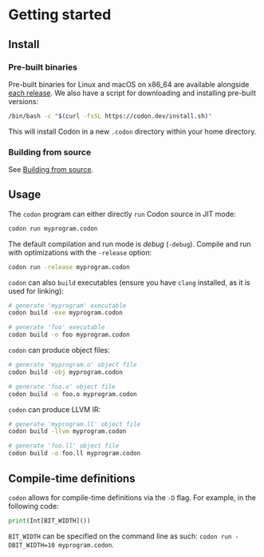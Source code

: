 # Getting started

## Install

### Pre-built binaries

Pre-built binaries for Linux and macOS on x86\_64 are available alongside [each release](https://github.com/exaloop/codon/releases). We also have a script for downloading and installing pre-built versions:

```bash
/bin/bash -c "$(curl -fsSL https://codon.dev/install.sh)"
```

This will install Codon in a new `.codon` directory within your home directory.

### Building from source

See [Building from source](../advanced/build.md).

## Usage

The `codon` program can either directly `run` Codon source in JIT mode:

```bash
codon run myprogram.codon
```

The default compilation and run mode is _debug_ (`-debug`). Compile and run with optimizations with the `-release` option:

```bash
codon run -release myprogram.codon
```

`codon` can also `build` executables (ensure you have `clang` installed, as it is used for linking):

```bash
# generate 'myprogram' executable
codon build -exe myprogram.codon

# generate 'foo' executable
codon build -o foo myprogram.codon
```

`codon` can produce object files:

```bash
# generate 'myprogram.o' object file
codon build -obj myprogram.codon

# generate 'foo.o' object file
codon build -o foo.o myprogram.codon
```

`codon` can produce LLVM IR:

```bash
# generate 'myprogram.ll' object file
codon build -llvm myprogram.codon

# generate 'foo.ll' object file
codon build -o foo.ll myprogram.codon
```

## Compile-time definitions

`codon` allows for compile-time definitions via the `-D` flag. For example, in the following code:

```python
print(Int[BIT_WIDTH]())
```

`BIT_WIDTH` can be specified on the command line as such: `codon run -DBIT_WIDTH=10 myprogram.codon`.
